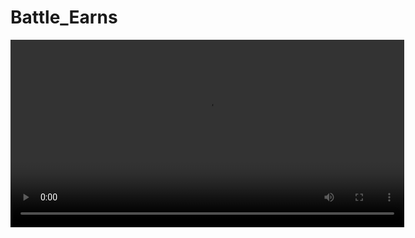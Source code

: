 # Battle_Earns



<video width="630" height="300" src="https://github.com/AvinashIT/Battle_Earns/assets/84435338/d89fca1d-487b-4fbf-8661-4ae46d8cc15d"></video>



